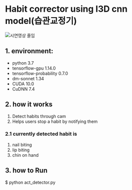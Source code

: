 # Habit corrector using I3D cnn model(습관교정기)


![시연영상 줄임](https://user-images.githubusercontent.com/90203114/201026180-fd1d0c00-78ba-4246-a820-6bf69a727138.gif)


## 1. environment:
- python 3.7
- tensorflow-gpu 1.14.0
- tensorflow-probability 0.7.0
- dm-sonnet 1.34
- CUDA 10.0
- CuDNN 7.4


## 2. how it works
1. Detect habits through cam
2. Helps users stop a habit by notifying them
  ### 2.1 currently detected habit is
  1. nail biting
  2. lip biting
  3. chin on hand

## 3. how to Run
$ python act_detector.py

